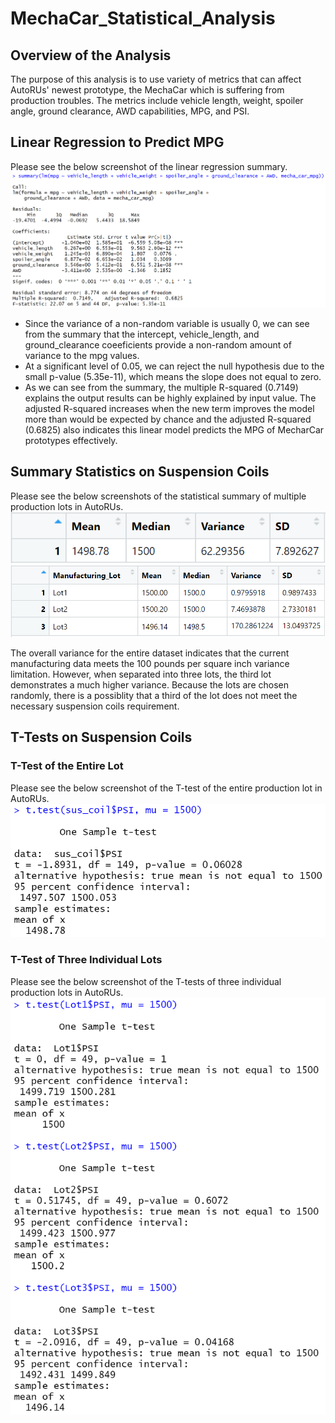 # MechaCar_Statistical_Analysis

## Overview of the Analysis
The purpose of this analysis is to use variety of metrics that can affect AutoRUs' newest prototype, the MechaCar which is suffering from production troubles. The metrics include vehicle length, weight, spoiler angle, ground clearance, AWD capabilities, MPG, and PSI.

## Linear Regression to Predict MPG
Please see the below screenshot of the linear regression summary.
![Linear Regression Summary](https://github.com/Oysterrr/MechaCar_Statistical_Analysis/blob/main/Resources/linear_regression_summary.PNG)

* Since the variance of a non-random variable is usually 0, we can see from the summary that the intercept, vehicle_length, and ground_clearance coeeficients provide a non-random amount of variance to the mpg values. 
* At a significant level of 0.05, we can reject the null hypothesis due to the small p-value (5.35e-11), which means the slope does not equal to zero.
* As we can see from the summary, the multiple R-squared (0.7149) explains the output results can be highly explained by input value. The adjusted R-squared increases when the new term improves the model more than would be expected by chance and the adjusted R-squared (0.6825) also indicates this linear model predicts the MPG of MecharCar prototypes effectively.

## Summary Statistics on Suspension Coils
Please see the below screenshots of the statistical summary of multiple production lots in AutoRUs.
![Lot Total Summary](https://github.com/Oysterrr/MechaCar_Statistical_Analysis/blob/main/Resources/total_summary_table.PNG)
![Lot Individual Summary](https://github.com/Oysterrr/MechaCar_Statistical_Analysis/blob/main/Resources/lot_summary_table.PNG)

The overall variance for the entire dataset indicates that the current manufacturing data meets the 100 pounds per square inch variance limitation. However, when separated into three lots, the third lot demonstrates a much higher variance. Because the lots are chosen randomly, there is a possiblity that a third of the lot does not meet the necessary suspension coils requirement.

## T-Tests on Suspension Coils
### T-Test of the Entire Lot
Please see the below screenshot of the T-test of the entire production lot in AutoRUs.
![Entire Lot T-Test](https://github.com/Oysterrr/MechaCar_Statistical_Analysis/blob/main/Resources/t-test.PNG)

### T-Test of Three Individual Lots
Please see the below screenshot of the T-tests of three individual production lots in AutoRUs.
![Individual Lot T-Test](https://github.com/Oysterrr/MechaCar_Statistical_Analysis/blob/main/Resources/lots_t_test.PNG)
